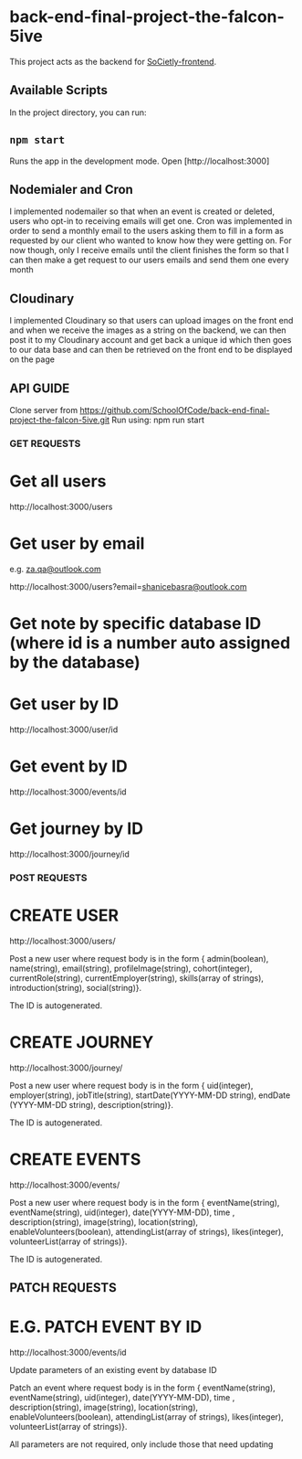 # back-end-final-project-the-falcon-5ive

This project acts as the backend for [SoCietly-frontend](https://github.com/Za-Qar/SoCietly-frontend).

## Available Scripts

In the project directory, you can run:

## `npm start`

Runs the app in the development mode.
Open [http://localhost:3000]

## Nodemialer and Cron

I implemented nodemailer so that when an event is created or deleted, users who opt-in to receiving emails will get one. Cron was implemented in order to send a monthly email to the users asking them to fill in a form as requested by our client who wanted to know how they were getting on. For now though, only I receive emails until the client finishes the form so that I can then make a get request to our users emails and send them one every month

## Cloudinary

I implemented Cloudinary so that users can upload images on the front end and when we receive the images as a string on the backend, we can then post it to my Cloudinary account and get back a unique id which then goes to our data base and can then be retrieved on the front end to be displayed on the page

## API GUIDE

Clone server from https://github.com/SchoolOfCode/back-end-final-project-the-falcon-5ive.git
Run using: npm run start

### GET REQUESTS

# Get all users

http://localhost:3000/users

# Get user by email

e.g. za.qa@outlook.com

http://localhost:3000/users?email=shanicebasra@outlook.com

# Get note by specific database ID (where id is a number auto assigned by the database)

# Get user by ID

http://localhost:3000/user/id

# Get event by ID

http://localhost:3000/events/id

# Get journey by ID

http://localhost:3000/journey/id

### POST REQUESTS

# CREATE USER

http://localhost:3000/users/

Post a new user where request body is in the form { admin(boolean), name(string), email(string), profileImage(string), cohort(integer), currentRole(string), currentEmployer(string), skills(array of strings), introduction(string), social(string)}.

The ID is autogenerated.

# CREATE JOURNEY

http://localhost:3000/journey/

Post a new user where request body is in the form { uid(integer), employer(string), jobTitle(string), startDate(YYYY-MM-DD string), endDate (YYYY-MM-DD string), description(string)}.

The ID is autogenerated.

# CREATE EVENTS

http://localhost:3000/events/

Post a new user where request body is in the form { eventName(string), eventName(string), uid(integer), date(YYYY-MM-DD), time , description(string), image(string), location(string), enableVolunteers(boolean), attendingList(array of strings), likes(integer), volunteerList(array of strings)}.

The ID is autogenerated.

## PATCH REQUESTS

# E.G. PATCH EVENT BY ID

http://localhost:3000/events/id

Update parameters of an existing event by database ID

Patch an event where request body is in the form { eventName(string), eventName(string), uid(integer), date(YYYY-MM-DD), time , description(string), image(string), location(string), enableVolunteers(boolean), attendingList(array of strings), likes(integer), volunteerList(array of strings)}.

All parameters are not required, only include those that need updating
